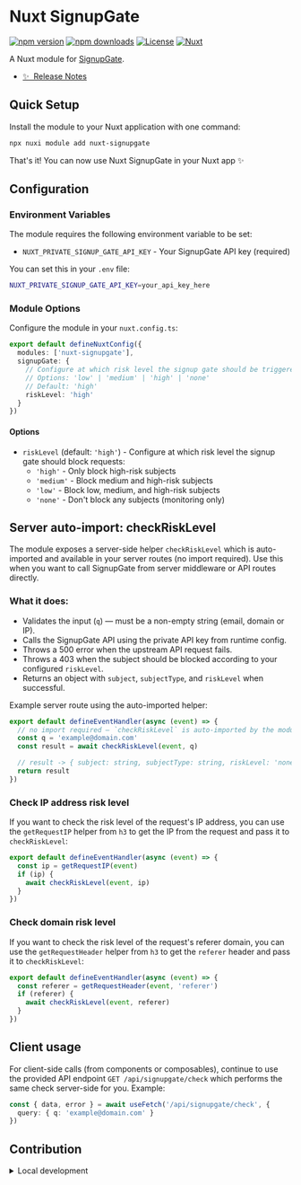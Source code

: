 # Nuxt SignupGate

[![npm version][npm-version-src]][npm-version-href]
[![npm downloads][npm-downloads-src]][npm-downloads-href]
[![License][license-src]][license-href]
[![Nuxt][nuxt-src]][nuxt-href]

A Nuxt module for [SignupGate](https://signupgate.com).

- [✨ &nbsp;Release Notes](/CHANGELOG.md)

## Quick Setup

Install the module to your Nuxt application with one command:

```bash
npx nuxi module add nuxt-signupgate
```

That's it! You can now use Nuxt SignupGate in your Nuxt app ✨

## Configuration

### Environment Variables

The module requires the following environment variable to be set:

- `NUXT_PRIVATE_SIGNUP_GATE_API_KEY` - Your SignupGate API key (required)

You can set this in your `.env` file:

```bash
NUXT_PRIVATE_SIGNUP_GATE_API_KEY=your_api_key_here
```

### Module Options

Configure the module in your `nuxt.config.ts`:

```typescript
export default defineNuxtConfig({
  modules: ['nuxt-signupgate'],
  signupGate: {
    // Configure at which risk level the signup gate should be triggered
    // Options: 'low' | 'medium' | 'high' | 'none'
    // Default: 'high'
    riskLevel: 'high'
  }
})
```

#### Options

- `riskLevel` (default: `'high'`) - Configure at which risk level the signup gate should block requests:
  - `'high'` - Only block high-risk subjects
  - `'medium'` - Block medium and high-risk subjects
  - `'low'` - Block low, medium, and high-risk subjects
  - `'none'` - Don't block any subjects (monitoring only)

## Server auto-import: checkRiskLevel

The module exposes a server-side helper `checkRiskLevel` which is auto-imported and available in your server routes (no import required). Use this when you want to call SignupGate from server middleware or API routes directly.

### What it does:

- Validates the input (`q`) — must be a non-empty string (email, domain or IP).
- Calls the SignupGate API using the private API key from runtime config.
- Throws a 500 error when the upstream API request fails.
- Throws a 403 when the subject should be blocked according to your configured `riskLevel`.
- Returns an object with `subject`, `subjectType`, and `riskLevel` when successful.

Example server route using the auto-imported helper:

```ts
export default defineEventHandler(async (event) => {
  // no import required — `checkRiskLevel` is auto-imported by the module
  const q = 'example@domain.com'
  const result = await checkRiskLevel(event, q)

  // result -> { subject: string, subjectType: string, riskLevel: 'none'|'low'|'medium'|'high' }
  return result
})
```

### Check IP address risk level

If you want to check the risk level of the request's IP address, you can use the `getRequestIP` helper from `h3` to get the IP from the request and pass it to `checkRiskLevel`:

```ts
export default defineEventHandler(async (event) => {
  const ip = getRequestIP(event)
  if (ip) {
    await checkRiskLevel(event, ip)
  }
})
````

### Check domain risk level

If you want to check the risk level of the request's referer domain, you can use the `getRequestHeader` helper from `h3` to get the `referer` header and pass it to `checkRiskLevel`:

```ts
export default defineEventHandler(async (event) => {
  const referer = getRequestHeader(event, 'referer')
  if (referer) {
    await checkRiskLevel(event, referer)
  }
})
````

## Client usage

For client-side calls (from components or composables), continue to use the provided API endpoint `GET /api/signupgate/check` which performs the same check server-side for you. Example:

```ts
const { data, error } = await useFetch('/api/signupgate/check', {
  query: { q: 'example@domain.com' }
})
```

## Contribution

<details>
  <summary>Local development</summary>
  
  ```bash
  # Install dependencies
  npm install
  
  # Generate type stubs
  npm run dev:prepare
  
  # Develop with the playground
  npm run dev
  
  # Build the playground
  npm run dev:build
  
  # Run ESLint
  npm run lint
  
  # Run Vitest
  npm run test
  npm run test:watch
  
  # Release new version
  npm run release
  ```

</details>


<!-- Badges -->
[npm-version-src]: https://img.shields.io/npm/v/nuxt-signupgate/latest.svg?style=flat&colorA=020420&colorB=00DC82
[npm-version-href]: https://npmjs.com/package/nuxt-signupgate

[npm-downloads-src]: https://img.shields.io/npm/dm/nuxt-signupgate.svg?style=flat&colorA=020420&colorB=00DC82
[npm-downloads-href]: https://npm.chart.dev/nuxt-signupgate

[license-src]: https://img.shields.io/npm/l/nuxt-signupgate.svg?style=flat&colorA=020420&colorB=00DC82
[license-href]: https://npmjs.com/package/nuxt-signupgate

[nuxt-src]: https://img.shields.io/badge/Nuxt-020420?logo=nuxt.js
[nuxt-href]: https://nuxt.com
